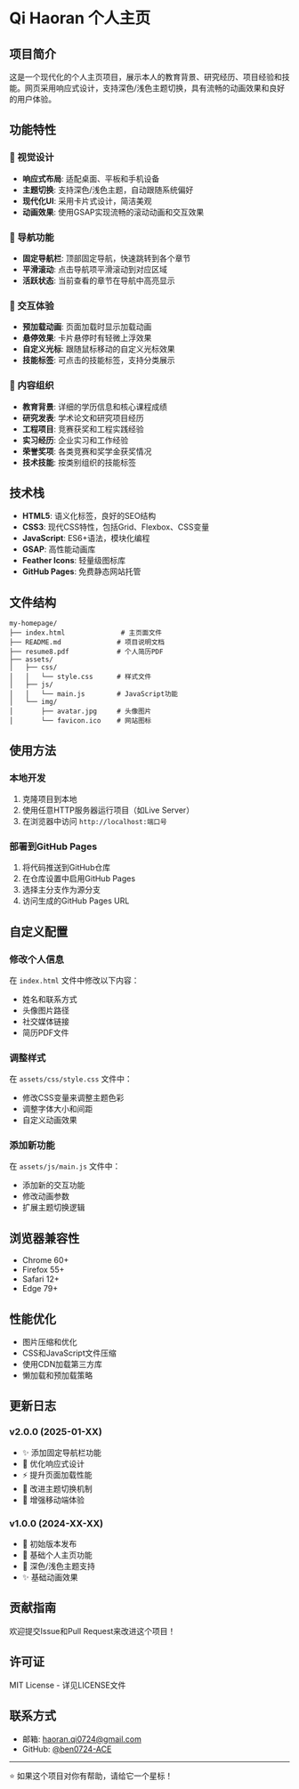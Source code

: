 # Qi Haoran 个人主页

## 项目简介
这是一个现代化的个人主页项目，展示本人的教育背景、研究经历、项目经验和技能。网页采用响应式设计，支持深色/浅色主题切换，具有流畅的动画效果和良好的用户体验。

## 功能特性

### 🎨 视觉设计
- **响应式布局**: 适配桌面、平板和手机设备
- **主题切换**: 支持深色/浅色主题，自动跟随系统偏好
- **现代化UI**: 采用卡片式设计，简洁美观
- **动画效果**: 使用GSAP实现流畅的滚动动画和交互效果

### 🧭 导航功能
- **固定导航栏**: 顶部固定导航，快速跳转到各个章节
- **平滑滚动**: 点击导航项平滑滚动到对应区域
- **活跃状态**: 当前查看的章节在导航中高亮显示

### 📱 交互体验
- **预加载动画**: 页面加载时显示加载动画
- **悬停效果**: 卡片悬停时有轻微上浮效果
- **自定义光标**: 跟随鼠标移动的自定义光标效果
- **技能标签**: 可点击的技能标签，支持分类展示

### 📄 内容组织
- **教育背景**: 详细的学历信息和核心课程成绩
- **研究发表**: 学术论文和研究项目经历
- **工程项目**: 竞赛获奖和工程实践经验
- **实习经历**: 企业实习和工作经验
- **荣誉奖项**: 各类竞赛和奖学金获奖情况
- **技术技能**: 按类别组织的技能标签

## 技术栈
- **HTML5**: 语义化标签，良好的SEO结构
- **CSS3**: 现代CSS特性，包括Grid、Flexbox、CSS变量
- **JavaScript**: ES6+语法，模块化编程
- **GSAP**: 高性能动画库
- **Feather Icons**: 轻量级图标库
- **GitHub Pages**: 免费静态网站托管

## 文件结构
```
my-homepage/
├── index.html              # 主页面文件
├── README.md              # 项目说明文档
├── resume8.pdf            # 个人简历PDF
├── assets/
│   ├── css/
│   │   └── style.css      # 样式文件
│   ├── js/
│   │   └── main.js        # JavaScript功能
│   └── img/
│       ├── avatar.jpg     # 头像图片
│       └── favicon.ico    # 网站图标
```

## 使用方法

### 本地开发
1. 克隆项目到本地
2. 使用任意HTTP服务器运行项目（如Live Server）
3. 在浏览器中访问 `http://localhost:端口号`

### 部署到GitHub Pages
1. 将代码推送到GitHub仓库
2. 在仓库设置中启用GitHub Pages
3. 选择主分支作为源分支
4. 访问生成的GitHub Pages URL

## 自定义配置

### 修改个人信息
在 `index.html` 文件中修改以下内容：
- 姓名和联系方式
- 头像图片路径
- 社交媒体链接
- 简历PDF文件

### 调整样式
在 `assets/css/style.css` 文件中：
- 修改CSS变量来调整主题色彩
- 调整字体大小和间距
- 自定义动画效果

### 添加新功能
在 `assets/js/main.js` 文件中：
- 添加新的交互功能
- 修改动画参数
- 扩展主题切换逻辑

## 浏览器兼容性
- Chrome 60+
- Firefox 55+
- Safari 12+
- Edge 79+

## 性能优化
- 图片压缩和优化
- CSS和JavaScript文件压缩
- 使用CDN加载第三方库
- 懒加载和预加载策略

## 更新日志

### v2.0.0 (2025-01-XX)
- ✨ 添加固定导航栏功能
- 🎨 优化响应式设计
- ⚡ 提升页面加载性能
- 🔧 改进主题切换机制
- 📱 增强移动端体验

### v1.0.0 (2024-XX-XX)
- 🎉 初始版本发布
- 📄 基础个人主页功能
- 🌙 深色/浅色主题支持
- ✨ 基础动画效果

## 贡献指南
欢迎提交Issue和Pull Request来改进这个项目！

## 许可证
MIT License - 详见LICENSE文件

## 联系方式
- 邮箱: haoran.qi0724@gmail.com
- GitHub: [@ben0724-ACE](https://github.com/ben0724-ACE)

---

⭐ 如果这个项目对你有帮助，请给它一个星标！ 